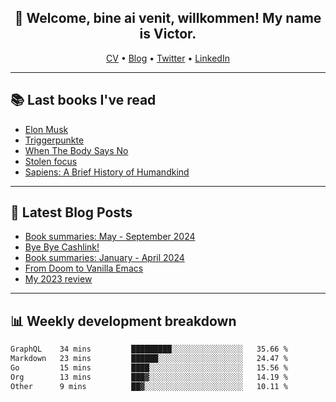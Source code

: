 <h2 align="center">👋 Welcome, bine ai venit, willkommen! My name is Victor. </h2>
<p align="center">
  <a href="https://dornea.nu/cv">CV</a> •
  <a href="https://blog.dornea.nu">Blog</a> •
  <a href="https://twitter.com/victordorneanu">Twitter</a> •
  <a href="https://www.linkedin.com/in/victor-dorneanu/">LinkedIn</a> 
</p>

  <!--
  **dorneanu/dorneanu** is a ✨ _special_ ✨ repository because its `README.md` (this file) appears on your GitHub profile.

  Here are some ideas to get you started:

  - 🔭 I’m currently working on ...
  - 🌱 I’m currently learning ...
  - 👯 I’m looking to collaborate on ...
  - 🤔 I’m looking for help with ...
  - 💬 Ask me about ...
  - 📫 How to reach me: ...
  - 😄 Pronouns: ...
  - ⚡ Fun fact: ...
  -->

---

## 📚 Last books I've read

<!--START_SECTION:books-->
* [Elon Musk](https://brainfck.org/book/elon-musk/)
* [Triggerpunkte](https://brainfck.org/book/triggerpunkte/)
* [When The Body Says No](https://brainfck.org/book/when-the-body-says-no/)
* [Stolen focus](https://brainfck.org/book/stolen-focus/)
* [Sapiens: A Brief History of Humandkind](https://brainfck.org/book/sapiens-a-brief-history-of-humandkind/)
<!--END_SECTION:books-->

---

## 📝 Latest Blog Posts

<!--START_SECTION:blog-->
* [Book summaries: May - September 2024](https://blog.dornea.nu/2024/10/16/book-summaries-may-september-2024/)
* [Bye Bye Cashlink!](https://blog.dornea.nu/2024/07/11/bye-bye-cashlink/)
* [Book summaries: January - April 2024](https://blog.dornea.nu/2024/05/05/book-summaries-january-april-2024/)
* [From Doom to Vanilla Emacs](https://blog.dornea.nu/2024/02/22/from-doom-to-vanilla-emacs/)
* [My 2023 review](https://blog.dornea.nu/2024/01/02/my-2023-review/)
<!--END_SECTION:blog-->

---

## 📊 **Weekly development breakdown**

<!--START_SECTION:waka-->

```txt
GraphQL    34 mins         █████████░░░░░░░░░░░░░░░░   35.66 %
Markdown   23 mins         ██████░░░░░░░░░░░░░░░░░░░   24.47 %
Go         15 mins         ████░░░░░░░░░░░░░░░░░░░░░   15.56 %
Org        13 mins         ███▓░░░░░░░░░░░░░░░░░░░░░   14.19 %
Other      9 mins          ██▓░░░░░░░░░░░░░░░░░░░░░░   10.11 %
```

<!--END_SECTION:waka-->
